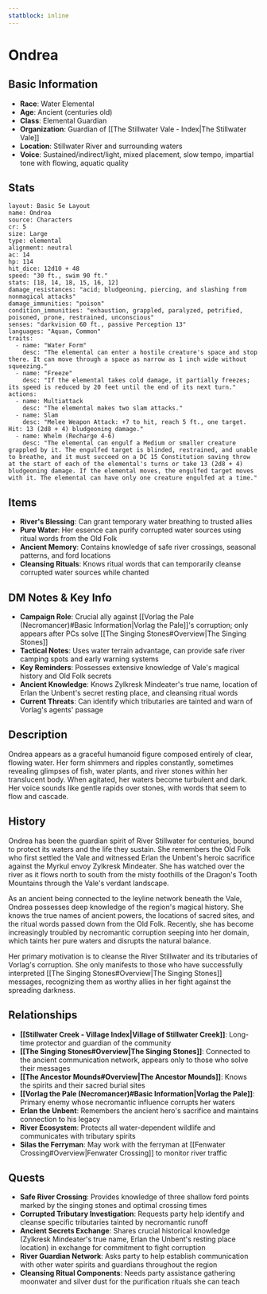 ```yaml
---
statblock: inline
---
```


# Ondrea

## Basic Information
- **Race**: Water Elemental
- **Age**: Ancient (centuries old)
- **Class**: Elemental Guardian
- **Organization**: Guardian of [[The Stillwater Vale - Index|The Stillwater Vale]]
- **Location**: Stillwater River and surrounding waters
- **Voice**: Sustained/indirect/light, mixed placement, slow tempo, impartial tone with flowing, aquatic quality

## Stats
```statblock
layout: Basic 5e Layout
name: Ondrea
source: Characters
cr: 5
size: Large
type: elemental
alignment: neutral
ac: 14
hp: 114
hit_dice: 12d10 + 48
speed: "30 ft., swim 90 ft."
stats: [18, 14, 18, 15, 16, 12]
damage_resistances: "acid; bludgeoning, piercing, and slashing from nonmagical attacks"
damage_immunities: "poison"
condition_immunities: "exhaustion, grappled, paralyzed, petrified, poisoned, prone, restrained, unconscious"
senses: "darkvision 60 ft., passive Perception 13"
languages: "Aquan, Common"
traits:
  - name: "Water Form"
    desc: "The elemental can enter a hostile creature's space and stop there. It can move through a space as narrow as 1 inch wide without squeezing."
  - name: "Freeze"
    desc: "If the elemental takes cold damage, it partially freezes; its speed is reduced by 20 feet until the end of its next turn."
actions:
  - name: Multiattack
    desc: "The elemental makes two slam attacks."
  - name: Slam
    desc: "Melee Weapon Attack: +7 to hit, reach 5 ft., one target. Hit: 13 (2d8 + 4) bludgeoning damage."
  - name: Whelm (Recharge 4-6)
    desc: "The elemental can engulf a Medium or smaller creature grappled by it. The engulfed target is blinded, restrained, and unable to breathe, and it must succeed on a DC 15 Constitution saving throw at the start of each of the elemental's turns or take 13 (2d8 + 4) bludgeoning damage. If the elemental moves, the engulfed target moves with it. The elemental can have only one creature engulfed at a time."
```

## Items
- **River's Blessing**: Can grant temporary water breathing to trusted allies
- **Pure Water**: Her essence can purify corrupted water sources using ritual words from the Old Folk
- **Ancient Memory**: Contains knowledge of safe river crossings, seasonal patterns, and ford locations
- **Cleansing Rituals**: Knows ritual words that can temporarily cleanse corrupted water sources while chanted

## DM Notes & Key Info
- **Campaign Role**: Crucial ally against [[Vorlag the Pale (Necromancer)#Basic Information|Vorlag the Pale]]'s corruption; only appears after PCs solve [[The Singing Stones#Overview|The Singing Stones]]
- **Tactical Notes**: Uses water terrain advantage, can provide safe river camping spots and early warning systems
- **Key Reminders**: Possesses extensive knowledge of Vale's magical history and Old Folk secrets
- **Ancient Knowledge**: Knows Zylkresk Mindeater's true name, location of Erlan the Unbent's secret resting place, and cleansing ritual words
- **Current Threats**: Can identify which tributaries are tainted and warn of Vorlag's agents' passage

## Description
Ondrea appears as a graceful humanoid figure composed entirely of clear, flowing water. Her form shimmers and ripples constantly, sometimes revealing glimpses of fish, water plants, and river stones within her translucent body. When agitated, her waters become turbulent and dark. Her voice sounds like gentle rapids over stones, with words that seem to flow and cascade.

## History
Ondrea has been the guardian spirit of River Stillwater for centuries, bound to protect its waters and the life they sustain. She remembers the Old Folk who first settled the Vale and witnessed Erlan the Unbent's heroic sacrifice against the Myrkul envoy Zylkresk Mindeater. She has watched over the river as it flows north to south from the misty foothills of the Dragon's Tooth Mountains through the Vale's verdant landscape.

As an ancient being connected to the leyline network beneath the Vale, Ondrea possesses deep knowledge of the region's magical history. She knows the true names of ancient powers, the locations of sacred sites, and the ritual words passed down from the Old Folk. Recently, she has become increasingly troubled by necromantic corruption seeping into her domain, which taints her pure waters and disrupts the natural balance.

Her primary motivation is to cleanse the River Stillwater and its tributaries of Vorlag's corruption. She only manifests to those who have successfully interpreted [[The Singing Stones#Overview|The Singing Stones]] messages, recognizing them as worthy allies in her fight against the spreading darkness.

## Relationships
- **[[Stillwater Creek - Village Index|Village of Stillwater Creek]]**: Long-time protector and guardian of the community
- **[[The Singing Stones#Overview|The Singing Stones]]**: Connected to the ancient communication network, appears only to those who solve their messages
- **[[The Ancestor Mounds#Overview|The Ancestor Mounds]]**: Knows the spirits and their sacred burial sites
- **[[Vorlag the Pale (Necromancer)#Basic Information|Vorlag the Pale]]**: Primary enemy whose necromantic influence corrupts her waters
- **Erlan the Unbent**: Remembers the ancient hero's sacrifice and maintains connection to his legacy
- **River Ecosystem**: Protects all water-dependent wildlife and communicates with tributary spirits
- **Silas the Ferryman**: May work with the ferryman at [[Fenwater Crossing#Overview|Fenwater Crossing]] to monitor river traffic

## Quests
- **Safe River Crossing**: Provides knowledge of three shallow ford points marked by the singing stones and optimal crossing times
- **Corrupted Tributary Investigation**: Requests party help identify and cleanse specific tributaries tainted by necromantic runoff
- **Ancient Secrets Exchange**: Shares crucial historical knowledge (Zylkresk Mindeater's true name, Erlan the Unbent's resting place location) in exchange for commitment to fight corruption
- **River Guardian Network**: Asks party to help establish communication with other water spirits and guardians throughout the region
- **Cleansing Ritual Components**: Needs party assistance gathering moonwater and silver dust for the purification rituals she can teach